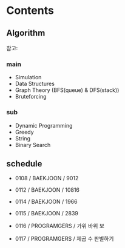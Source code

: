 # Contents

## Algorithm

참고: <!-- https://myeongmy.tistory.com/55 -->

### main

* Simulation
* Data Structures
* Graph Theory (BFS(queue) & DFS(stack))
* Bruteforcing

### sub

* Dynamic Programming
* Greedy
* String
* Binary Search

## schedule

* 0108 / BAEKJOON / 9012
* 0112 / BAEKJOON / 10816

* 0114 / BAEKJOON / 1966
* 0115 / BAEKJOON / 2839
* 0116 / PROGRAMGERS / 가위 바위 보
* 0117 / PROGRAMGERS / 제곱 수 판별하기
